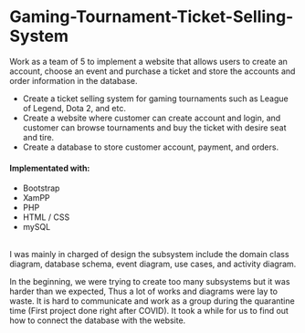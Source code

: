 # Gaming-Tournament-Ticket-Selling-System
Work as a team of 5 to implement a website that allows users to create an account, choose an event and purchase a ticket and store the accounts and order information in the database.
- Create a ticket selling system for gaming tournaments such as League of Legend, Dota 2, and etc.
- Create a website where customer can create account and login, and customer can browse tournaments and buy the ticket with desire seat and tire. 
- Create a database to store customer account, payment, and orders.
#### Implementated with:
- Bootstrap	
- XamPP
- PHP
- HTML / CSS
- mySQL
 <br></br>

I was mainly in charged of design the subsystem include the domain class diagram, database schema, event diagram, use cases, and activity diagram. 

In the beginning, we were trying to create too many subsystems but it was harder than we expected, Thus a lot of works and diagrams were lay to waste. 
It is hard to communicate and work as a group during the quarantine time (First project done right after COVID). 
It took a while for us to find out how to connect the database with the website. 




